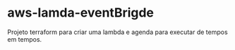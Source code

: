 # aws-lamda-eventBrigde
Projeto terraform para criar uma lambda e agenda para executar de tempos em tempos.
